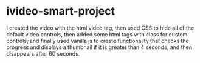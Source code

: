 # ivideo-smart-project
I created the video with the html video tag, then used CSS to hide all of the default video controls, then added some html tags with class for custom controls, and finally used vanilla js to create functionality that checks the progress and displays a thumbnail if it is greater than 4 seconds, and then disappears after 60 seconds.
